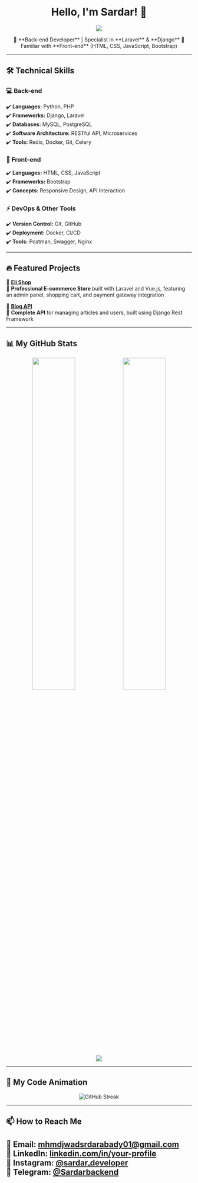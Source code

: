 <h1 align="center">Hello, I'm Sardar! 👋</h1>

<p align="center">
  <img src="https://readme-typing-svg.herokuapp.com?font=Fira+Code&weight=600&size=22&pause=1000&color=F7F7F7&center=true&width=500&height=60&lines=Back-end+Developer+%7C+Laravel+%26+Django;API+Designer+%7C+Database+Architect;Code+Lover+%7C+Problem+Solver" />
</p>

<p align="center">
  🚀 **Back-end Developer** | Specialist in **Laravel** & **Django**  
  🎨 Familiar with **Front-end** (HTML, CSS, JavaScript, Bootstrap)  
</p>

---

## 🛠️ Technical Skills  

### 💻 **Back-end**  
✔️ **Languages:** Python, PHP  
✔️ **Frameworks:** Django, Laravel  
✔️ **Databases:** MySQL, PostgreSQL  
✔️ **Software Architecture:** RESTful API, Microservices  
✔️ **Tools:** Redis, Docker, Git, Celery  

### 🎨 **Front-end**  
✔️ **Languages:** HTML, CSS, JavaScript  
✔️ **Frameworks:** Bootstrap  
✔️ **Concepts:** Responsive Design, API Interaction  

### ⚡ **DevOps & Other Tools**  
✔️ **Version Control:** Git, GitHub  
✔️ **Deployment:** Docker, CI/CD  
✔️ **Tools:** Postman, Swagger, Nginx  

---

## 🔥 Featured Projects  

🚀 [**Eli Shop**](https://github.com/Sardar-backend/Eli-Shop)  
📌 **Professional E-commerce Store** built with Laravel and Vue.js, featuring an admin panel, shopping cart, and payment gateway integration  

🚀 [**Blog API**](https://github.com/Sardar-backend/Blog-API)  
📌 **Complete API** for managing articles and users, built using Django Rest Framework  

---

## 📊 My GitHub Stats  

<p align="center">
  <img src="https://github-readme-stats.vercel.app/api?username=SardarBackend&show_icons=true&theme=radical" width="48%" />
  <img src="https://github-readme-streak-stats.herokuapp.com/?user=SardarBackend&theme=radical" width="48%" />
</p>

<p align="center">
  <img src="https://github-profile-trophy.vercel.app/?username=SardarBackend&theme=radical&no-frame=true&no-bg=true&margin-w=4" />
</p>

---

## 🐍 My Code Animation  
<p align="center">
  <img src="https://github-readme-streak-stats.herokuapp.com/?user=SardarBackend&theme=tokyonight" alt="GitHub Streak" />
</p>

---

## 📫 How to Reach Me  

📧 **Email:** mhmdjwadsrdarabady01@gmail.com  
💼 **LinkedIn:** [linkedin.com/in/your-profile](https://linkedin.com/in/your-profile)  
📸 **Instagram:** [@sardarـdeveloper](https://instagram.com/sardarـdeveloper)  
📱 **Telegram:** [@Sardarbackend](https://t.me/Sardarbackend)  
---
